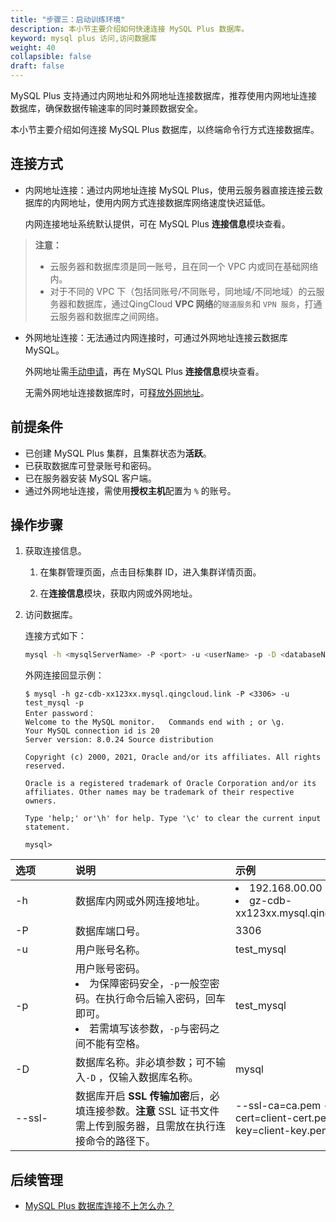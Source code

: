 ```yaml
---
title: "步骤三：启动训练环境"
description: 本小节主要介绍如何快速连接 MySQL Plus 数据库。 
keyword: mysql plus 访问,访问数据库
weight: 40
collapsible: false
draft: false
---
```


MySQL Plus 支持通过内网地址和外网地址连接数据库，推荐使用内网地址连接数据库，确保数据传输速率的同时兼顾数据安全。

本小节主要介绍如何连接 MySQL Plus 数据库，以终端命令行方式连接数据库。

## 连接方式

- 内网地址连接：通过内网地址连接 MySQL Plus，使用云服务器直接连接云数据库的内网地址，使用内网方式连接数据库网络速度快迟延低。

   内网连接地址系统默认提供，可在 MySQL Plus **连接信息**模块查看。

> **注意：**
> 
> - 云服务器和数据库须是同一账号，且在同一个 VPC 内或同在基础网络内。
> - 对于不同的 VPC 下（包括同账号/不同账号，同地域/不同地域）的云服务器和数据库，通过QingCloud **VPC 网络**的`隧道服务`和 `VPN 服务`，打通云服务器和数据库之间网络。

- 外网地址连接：无法通过内网连接时，可通过外网地址连接云数据库 MySQL。
  
  外网地址需[手动申请](../../manual/mgt_connect/enable_external_network)，再在 MySQL Plus **连接信息**模块查看。
  
  无需外网地址连接数据库时，可[释放外网地址](../../manual/mgt_connect/mgt_external_network)。

## 前提条件

- 已创建 MySQL Plus 集群，且集群状态为**活跃**。
- 已获取数据库可登录账号和密码。
- 已在服务器安装 MySQL 客户端。
- 通过外网地址连接，需使用**授权主机**配置为 `%` 的账号。

## 操作步骤

1. 获取连接信息。
   1. 在集群管理页面，点击目标集群 ID，进入集群详情页面。
   
   2. 在**连接信息**模块，获取内网或外网地址。
   
2. 访问数据库。
   
   连接方式如下：

   ```bash
   mysql -h <mysqlServerName> -P <port> -u <userName> -p -D <databaseName> -ssl-ca=<caNme> --ssl-cert=<> 
   ```

   外网连接回显示例：
   ```shell
   $ mysql -h gz-cdb-xx123xx.mysql.qingcloud.link -P <3306> -u test_mysql -p
   Enter password：
   Welcome to the MySQL monitor.   Commands end with ; or \g.
   Your MySQL connection id is 20
   Server version: 8.0.24 Source distribution
   
   Copyright (c) 2000, 2021, Oracle and/or its affiliates. All rights reserved.
   
   Oracle is a registered trademark of Oracle Corporation and/or its affiliates. Other names may be trademark of their respective owners.
   
   Type 'help;' or'\h' for help. Type '\c' to clear the current input statement.
   
   mysql>
   ```

|<span style="display:inline-block;width:80px">选项</span> |<span style="display:inline-block;width:240px">说明</span>|<span style="display:inline-block;width:280px">示例</span> |
|:----|:----|:----|
|-h          |数据库内网或外网连接地址。       | <li>192.168.00.00  <li>gz-cdb-xx123xx.mysql.qingcloud.link |
|-P          |数据库端口号。                 |3306|
|-u          |用户账号名称。                |test_mysql|
|-p          |用户账号密码。<li> 为保障密码安全，`-p`一般空密码。在执行命令后输入密码，回车即可。<li>若需填写该参数，`-p`与密码之间不能有空格。            |test_mysql|
|-D          |数据库名称。非必填参数；可不输入`-D` ，仅输入数据库名称。    |mysql    |
|--ssl-      |数据库开启 **SSL 传输加密**后，必填连接参数。**注意** SSL 证书文件需上传到服务器，且需放在执行连接命令的路径下。   |--ssl-ca=ca.pem --ssl-cert=client-cert.pem --ssl-key=client-key.pem   |

## 后续管理

- [MySQL Plus 数据库连接不上怎么办？](../../faq/access_problems)
